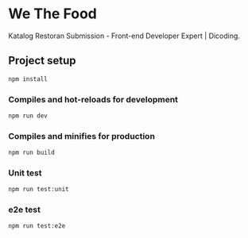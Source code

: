 # We The Food

Katalog Restoran Submission - Front-end Developer Expert | Dicoding.

## Project setup

```bash
npm install
```

### Compiles and hot-reloads for development

```bash
npm run dev
```

### Compiles and minifies for production

```bash
npm run build
```

### Unit test

```bash
npm run test:unit
```

### e2e test

```bash
npm run test:e2e
```
